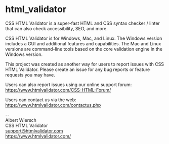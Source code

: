 # html_validator
CSS HTML Validator is a super-fast HTML and CSS syntax checker / linter that can also check accessibility, SEO, and more.

CSS HTML Validator is for Windows, Mac, and Linux. The Windows version includes a GUI and additional features and capabilities. The Mac and Linux versions are command-line tools based on the core validation engine in the Windows version.

This project was created as another way for users to report issues with CSS HTML Validator. Please create an issue for any bug reports or feature requests you may have.

Users can also report issues using our online support forum:
https://www.htmlvalidator.com/CSS-HTML-Forum/

Users can contact us via the web:
https://www.htmlvalidator.com/contactus.php

--  
Albert Wiersch  
CSS HTML Validator  
support@htmlvalidator.com  
https://www.htmlvalidator.com/  

